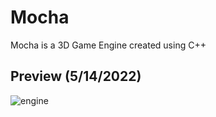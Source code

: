 # Mocha
 Mocha is a 3D Game Engine created using C++
 
## Preview (5/14/2022)
![engine](https://user-images.githubusercontent.com/90495366/168411404-85553b8c-a4b9-4161-b5ae-3d7084948c71.gif)


